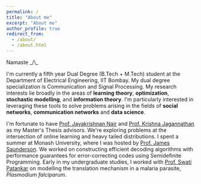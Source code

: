 ```yaml
---
permalink: /
title: "About me"
excerpt: "About me"
author_profile: true
redirect_from: 
  - /about/
  - /about.html
---
```


Namaste \_/\\\_

I'm currently a fifth year Dual Degree (B.Tech + M.Tech) student at the Department of Electrical Engineering, IIT Bombay. My dual degree specialization is Communication and Signal Processing. My research interests lie broadly in the areas of **learning theory**, **optimization**, **stochastic modelling**, and **information theory**. I'm particularly interested in leveraging these tools to solve problems arising in the fields of **social networks**, **communication networks** and **data science**.

I'm fortunate to have [Prof. Jayakrishnan Nair](https://www.ee.iitb.ac.in/~jayakrishnan.nair/) and [Prof. Krishna Jagannathan](http://www.ee.iitm.ac.in/~krishnaj/) as my Master's Thesis advisors. We're exploring problems at the intersection of online learning and heavy tailed distributions. I spent a summer at Monash University, where I was hosted by [Prof. James Saunderson](https://ecse.monash.edu/staff/james/). We worked on constructing efficient decoding algorithms with performance guarantees for error-correcting codes using Semidefinite Programming. Early in my undergraduate studies, I worked with [Prof. Swati Patankar](http://www.bio.iitb.ac.in/~patankar/) on modelling the translation mechanism in a malaria parasite, *Plasmodium falciparum*. 
